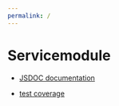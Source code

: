 ```yaml
---
permalink: /
---
```


# Servicemodule

- [JSDOC documentation](jsdoc/)

- [test coverage](coverage/lcov-report)
